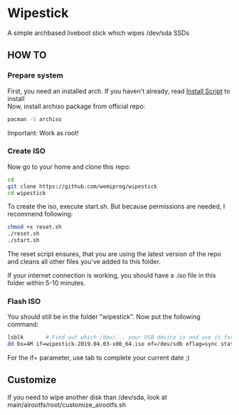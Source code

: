 # Wipestick
A simple archbased liveboot stick which wipes /dev/sda SSDs

## HOW TO
### Prepare system
First, you need an installed arch. If you haven't already, read [Install Script](PREPARE.md) to install\
Now, install archiso package from official repo:
```bash
pacman -S archiso
```

Important: Work as root!

### Create ISO
Now go to your home and clone this repo:
```sh
cd
git clone https://github.com/wemiprog/wipestick
cd wipestick
```

To create the iso, execute start.sh. But because permissions are needed, I recommend following:
```sh
chmod +x reset.sh
./reset.sh
./start.sh
```

The reset script ensures, that you are using the latest version of the repo and cleans all other files you've added to this folder.

If your internet connection is working, you should have a .iso file in this folder within 5-10 minutes.

### Flash ISO
You should still be in the folder "wipestick".
Now put the following command:
```sh
lsblk       # Find out which /dev/... your USB device is and use it for of= in the command below
dd bs=4M if=wipestick-2019.04.03-x86_64.iso of=/dev/sdb oflag=sync status=progress
```
For the if= parameter, use tab to complete your current date ;)

## Customize
If you need to wipe another disk than /dev/sda, look at main/airootfs/root/customize_airootfs.sh
